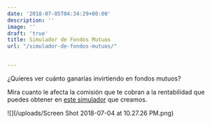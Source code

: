 ```yaml
---
date: '2018-07-05T04:34:29+00:00'
description: ''
image: ''
draft: 'true'
title: Simulador de Fondos Mutuos
url: "/simulador-de-fondos-mutuos/"


---
```

¿Quieres ver cuánto ganarías invirtiendo en fondos mutuos?

Mira cuanto le afecta la comisión que te cobran a la rentabilidad que puedes obtener en [este simulador](https://fintual.cl/simulador/?utm_source=edu.fintual.cl&utm_medium=referral&utm_campaign=consideration&utm_content=simula+ffmm-152) que creamos.

![](/uploads/Screen Shot 2018-07-04 at 10.27.26 PM.png)
